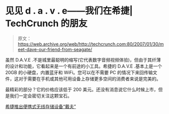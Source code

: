 # 见见 d . a . v . e——我们在希捷| TechCrunch 的朋友

> 原文：<https://web.archive.org/web/http://techcrunch.com:80/2007/01/30/meet-dave-our-friend-from-seagate/>

虽然 D.A.V.E .不是城里最聪明的缩写(它代表数字音频视频体验)，但由于其纤薄的设计和功能，它看起来是一个有前途的小工具。希捷的 D.A.V.E .基本上是一个 20GB 的小硬盘，内置蓝牙和 WiFi。您可以在不需要 PC 的情况下来回传输文件，这对于需要在手机或其他可用设备上存储更多空间的消费者来说是完美的。

最精彩的部分？它的价格应该低于 200 美元。还没有消息说它什么时候上市，但是我们一定会密切关注这颗宝石。

[希捷推出便携式无线存储设备“戴夫”](https://web.archive.org/web/20140421063100/http://www.podtech.net/scobleshow/technology/1333/seagate-introduces-dave)